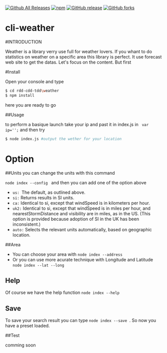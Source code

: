 [![Github All Releases](https://img.shields.io/github/downloads/atom/atom/total.svg)](https://github.com/92bondstreet/rdd-cdd-tdd) [![npm](https://img.shields.io/npm/v/npm.svg)](https://github.com/92bondstreet/rdd-cdd-tdd) [![GitHub release](https://img.shields.io/github/release/qubyte/rubidium.svg)](https://github.com/92bondstreet/rdd-cdd-tdd) [![GitHub forks](https://img.shields.io/github/forks/badges/shields.svg?style=social&label=Fork)](https://github.com/92bondstreet/rdd-cdd-tdd/blob/master/weather)

# cli-weather

#INTRODUCTION

Weather is a library verry use full for weather lovers. If you whant to do statistics
on weather on a specific area this library is perfect. It use forecast web site to get the datas. Let's focus on the content.
But first 

#Install

Open your console and type

```bash
$ cd rdd-cdd-tdd\weather
$ npm install
```
here you are ready to go

##Usage

to perform a basique launch take your ip and past it in index.js in
 ``` var ip='';```
and then try
```bash
$ node index.js #output the wether for your location
```

# Option
##Units
you can change the units with this command

```node index --config ``` and then you can add one of the option above
- ```us: ```The default, as outlined above.
- ```si:``` Returns results in SI units.
- ```ca:``` Identical to si, except that windSpeed is in kilometers per hour.
- ```uk2:``` Identical to si, except that windSpeed is in miles per hour, and nearestStormDistance and visibility are in miles, as in the US. (This option is provided because adoption of SI in the UK has been inconsistent.)
- ```auto:``` Selects the relevant units automatically, based on geographic location.

##Area

- You can choose your area with ```node index --address ```
- Or you can use more acurate technique with Longitude and Latitude ```node index --lat --long```

## Help

Of course we have the help function ```node index --help ```

## Save

To save your search result you can type ```node index --save ```.
So now you have a preset loaded.

##Test

comming soon